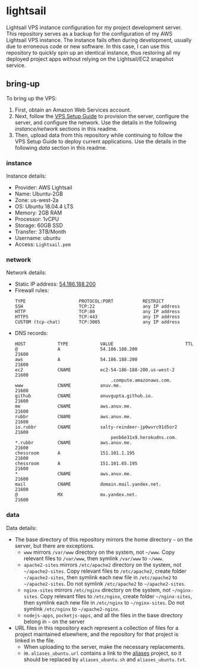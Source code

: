# lightsail

Lightsail VPS instance configuration for my project development server.  
This repository serves as a backup for the configuration of my AWS Lightsail VPS instance.
The instance fails often during development, usually due to erroneous code or new software.
In this case, I can use this repository to quickly spin up an identical instance, thus restoring all my deployed project apps without relying on the Lightsail/EC2 snapshot service.

## bring-up

To bring up the VPS:

1.  First, obtain an Amazon Web Services account.
2.  Next, follow the [VPS Setup Guide](VPS%20Setup%20Guide.md) to provision the server, configure the server, and configure the network. Use the details in the following _instance/network_ sections in this readme.
3.  Then, upload data from this repository while continuing to follow the VPS Setup Guide to deploy current applications. Use the details in the following _data_ section in this readme.

### instance

Instance details:

-   Provider: AWS Lightsail
-   Name: Ubuntu-2GB
-   Zone: us-west-2a
-   OS: Ubuntu 18.04.4 LTS
-   Memory: 2GB RAM
-   Processor: 1vCPU
-   Storage: 60GB SSD
-   Transfer: 3TB/Month
-   Username: ubuntu
-   Access: `Lightsail.pem`

### network

Network details:

-   Static IP address: [54.186.188.200](https://54.186.188.200/)
-   Firewall rules:
    ```
    TYPE                    PROTOCOL:PORT           RESTRICT
    SSH                     TCP:22                  any IP address
    HTTP                    TCP:80                  any IP address
    HTTPS                   TCP:443                 any IP address
    CUSTOM (tcp-chat)       TCP:3005                any IP address
    ```
-   DNS records:
    ```
    HOST            TYPE            VALUE                           TTL
    @               A               54.186.188.200                  21600
    aws             A               54.186.188.200                  21600
    ec2             CNAME           ec2-54-186-188-200.us-west-2    21600
                                        .compute.amazonaws.com.
    www             CNAME           anuv.me.                        21600
    github          CNAME           anuvgupta.github.io.            21600
    me              CNAME           aws.anuv.me.                    21600
    rubbr           CNAME           aws.anuv.me.                    21600
    io.rubbr        CNAME           salty-reindeer-jp0wvrc91d5or2   21600
                                        penb6e31x9.herokudns.com.
    *.rubbr         CNAME           aws.anuv.me.                    21600
    chessroom       A               151.101.1.195                   21600
    chessroom       A               151.101.65.195                  21600
    *               CNAME           aws.anuv.me.                    21600
    mail            CNAME           domain.mail.yandex.net.         21600
    @               MX              mx.yandex.net.                  21600
    ```

### data

Data details:

-   The base directory of this repository mirrors the home directory `~` on the server, but there are exceptions.
    -   `www` mirrors `/var/www` directory on the system, not `~/www`. Copy relevant files to `/var/www`, then symlink `/var/www` to `~/www`.
    -   `apache2-sites` mirrors `/etc/apache2` directory on the system, not `~/apache2-sites`. Copy relevant files to `/etc/apache2`, create folder `~/apache2-sites`, then symlink each new file in `/etc/apache2` to `~/apache2-sites`. Do not symlink `/etc/apache2` to `~/apache2-sites`.
    -   `nginx-sites` mirrors `/etc/nginx` directory on the system, not `~/nginx-sites`. Copy relevant files to `/etc/nginx`, create folder `~/nginx-sites`, then symlink each new file in `/etc/nginx` to `~/nginx-sites`. Do not symlink `/etc/nginx` to `~/apache2-nginx`.
    -   `nodejs-apps`, `pocketjs-apps`, and all the files in the base directory belong in `~` on the server
-   URL files in this repository each represent a collection of files for a project maintained elsewhere, and the repository for that project is linked in the file.
    -   When uploading to the server, make the necessary replacements.
    -   ie. `aliases_ubuntu.url` contains a link to the [aliases](https://github.com/anuvgupta/aliases) project, so it should be replaced by `aliases_ubuntu.sh` and `aliases_ubuntu.txt`.
